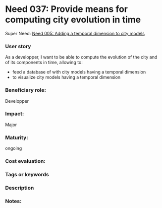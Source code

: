 # Need 037: Provide means for computing city evolution in time

Super Need: [Need 005: Adding a temporal dimension to city models](Need005.md)

### User story

As a developper, I want to be able to compute the evolution of the city and of its components in time, allowing to: 
  * feed a database of with city models having a temporal dimension
  * to visualize city models having a temporal dimension

### Beneficiary role: 
Developper

### Impact: 
Major

### Maturity:
ongoing

### Cost evaluation:

### Tags or keywords

### Description

### Notes:

